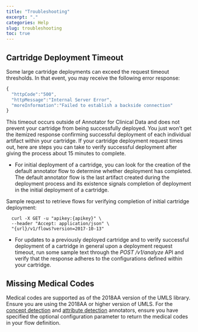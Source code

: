 ```yaml
---
title: "Troubleshooting"
excerpt: "."
categories: Help
slug: troubleshooting
toc: true
---
```


<!-- ---

copyright:
  years: 2015, 2019
lastupdated: "2019-02-20"

keywords: annotator clinical data, clinical data, annotation

subcollection: wh-acd

--- -->

<!-- # Troubleshooting -->

## Cartridge Deployment Timeout

Some large cartridge deployments can exceed the request timeout thresholds. In that event, you may receive the following error response:

```javascript
{
  "httpCode":"500",
  "httpMessage":"Internal Server Error",
  "moreInformation":"Failed to establish a backside connection"
}
```

This timeout occurs outside of Annotator for Clinical Data and does not prevent your cartridge from being successfully deployed. You just won't get the itemized response confirming successful deployment of each individual artifact within your cartridge. If your cartridge deployment request times out, here are steps you can take to verify successful deployment after giving the process about 15 minutes to complete.

* For initial deployment of a cartridge, you can look for the creation of the default annotator flow to determine whether deployment has completed. The default annotator flow is the last artifact created during the deployment process and its existence signals completion of deployment in the initial deployment of a cartridge.

Sample request to retrieve flows for verifying completion of initial cartridge deployment:

```Curl
  curl -X GET -u "apikey:{apikey}" \
  --header "Accept: application/json" \
  "{url}/v1/flows?version=2017-10-13"
```

* For updates to a previously deployed cartridge and to verify successful deployment of a cartridge in general upon a deployment request timeout, run some sample text through the _POST /v1/analyze_ API and verify that the response adheres to the configurations defined within your cartridge.

## Missing Medical Codes

Medical codes are supported as of the 2018AA version of the UMLS library. Ensure you are using the 2018AA or higher version of UMLS. For the [concept detection](/docs/wh-acd?topic=wh-acd-concept_detection#concept_detection) and [attribute detection](/docs/wh-acd?topic=wh-acd-attribute_detection#attribute_detection) annotators, ensure you have specified the optional configuration parameter to return the medical codes in your flow definition. 
